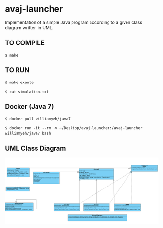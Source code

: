 # avaj-launcher

Implementation of a simple Java program according to a given class diagram written in UML.

## TO COMPILE

`
$ make
`

## TO RUN

`
$ make exeute
`

`
$ cat simulation.txt
`

## Docker (Java 7)

`
$ docker pull williamyeh/java7
`

`
$ docker run -it --rm -v ~/Desktop/avaj-launcher:/avaj-launcher williamyeh/java7 bash
`

## UML Class Diagram

![alt text](https://github.com/ilkou/avaj-launcher/blob/main/avaj_uml.png)
